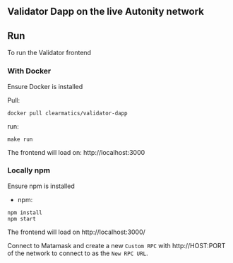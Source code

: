 ## Validator Dapp on the live Autonity network

## Run
To run the Validator frontend

### With Docker
Ensure Docker is installed

Pull:
```
docker pull clearmatics/validator-dapp
```

run:
```
make run
```

The frontend will load on: http://localhost:3000

### Locally npm
Ensure npm is installed

- npm:
```
npm install
npm start
```

The frontend will load on http://localhost:3000/

Connect to Matamask and create a new `Custom RPC` with http://HOST:PORT of the network to connect to as the `New RPC URL`.
